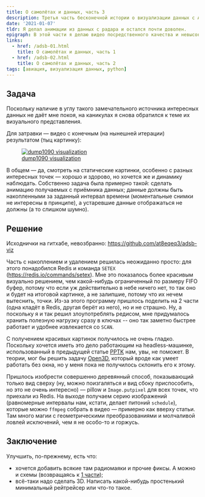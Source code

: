 ```yaml
---
title: О самолётах и данных, часть 3
description: Третья часть бесконечной истории о визуализации данных с ADS-B приёмника.
date: '2021-01-07'
tldr: Я делал анимации из данных с радара и остался почти доволен.
epigraph: В этой части я делаю видео посредственного качества и невысокой художественной ценности.
links:
  - href: /adsb-01.html
    title: О самолётах и данных, часть 1
  - href: /adsb-02.html
    title: О самолётах и данных, часть 2
tags: [авиация, визуализация данных, python]
---
```


## Задача

Поскольку наличие в углу такого замечательного источника интересных данных не даёт мне покоя, на каникулах я снова обратился к теме их визуального представления.

Для затравки — видео с конечным (на нынешней итерации) результатом (тыц картинку):

<figure>
  <a href="https://www.youtube.com/watch?v=kRHPPIlo_Sc"><img src="https://img.youtube.com/vi/kRHPPIlo_Sc/maxresdefault.jpg" alt="dump1090 visualization" /></a>
  <figcaption><a href="https://www.youtube.com/watch?v=kRHPPIlo_Sc">dump1090 visualization</a></figcaption>
</figure>

В общем — да, смотреть на статические картинки, особенно с разных интересных точек — хорошо и здорово, но хочется же и динамику наблюдать. Собственно задача была примерно такой: сделать анимацию получаемых с приёмника данных; данные должны быть накопленными за заданный интервал времени (моментальные снимки не интересны в принципе), а устаревшие данные отображаться не должны (а то слишком шумно).

## Решение

Исходнички на гитхабе, невозбранно: <i class="fab fa-github"></i><https://github.com/at8eqeq3/adsb-viz>

Часть с накоплением и удалением решилась неожиданно просто: для этого понадобился Redis и команда `SETEX` (<https://redis.io/commands/setex>). Мне это показалось более красивым визуально решением, чем какой-нибудь ограниченный по размеру FIFO буфер, потому что если уж действительно в небе ничего нет, то так оно и будет на итоговой картинке, а не залипшие, потому что их нечем вытеснить, точки. Из-за этого программу пришлось поделить на 2 части (одна кладёт в Redis, другая берёт из него), но и не страшно. Ну, а поскольку я и так решил злоупотреблять редисом, мне придумалось хранить полезную нагрузку сразу в ключах -- оно так заметно быстрее работает и удобнее извлекается со `SCAN`.

С получением красивых картинок получилось не очень гладко. Поскольку хочется иметь это дело работающим на headless-машинке, использованный в предыдущей статье [PPTK](https://github.com/heremaps/pptk) нам, увы, не поможет. В теории, мог бы решить задачу [Open3D](https://github.com/intel-isl/Open3D), который вроде как умеет работать без окна, но у меня пока не получилось склонить его к этому.

Пришлось изобрести совершенно деревянный способ, показывающий только вид сверху (ну, можно поизгаляться и вид сбоку приспособить, но это не очень интересно) — pillow и `Image.putpixel` для всех точек, что приехали из Redis. На выходе получаем серию изображений (равномерные интервалы нам, кстати, делает питоний `schedule`), которые можно `ffmpeg` собрать в видео — примерно как вверху статьи. Там много магии с геометрическими преобразованиями и молчаливой ловлей исключений, чем я не особо-то и горжусь.

## Заключение

Улучшить, по-прежнему, есть что:

* хочется добавить всякие там радиомаяки и прочие фиксы. А можно и схемы (возвращаясь к [1 части](/adsb-01.html));
* всё-таки надо сделать 3D. Написать какой-нибудь простенький минимальный рейтрейсер или что-то такое.